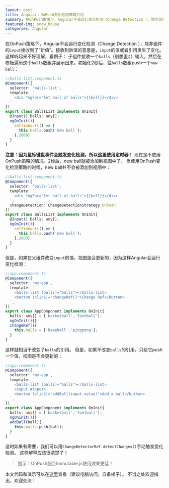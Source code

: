 ```yaml
---
layout: post
title: Angular：OnPush变化检测策略介绍
summary: 在OnPush策略下，Angular不会运行变化检测（Change Detection ），除非组件的`input`接收到了“新值”。
featured-img: snow_house
categories: Angular
---
```


在OnPush策略下，Angular不会运行变化检测（Change Detection ），除非组件的`input`接收到了“新值”。接收到新值的意思是，`input`的值或者引用发生了变化。这样听起来不好理解，看例子：
子组件接收一个`balls`（别想歪:)）输入，然后在模板遍历这个`balls`数组并展示出来。初始化2秒后，往`balls`数组push一个`new ball`：
```typescript
//balls-list.component.ts
@Component({
  selector: 'balls-list',
  template: `
    <div *ngFor="let ball of balls">{{ball}}</div>
  `
})
export class BallsList implements OnInit{
  @Input() balls: any[];
  ngOnInit(){
    setTimeout(() => {
      this.balls.push('new ball');
    },2000)
  }
}
```
**注意：因为鼠标键盘事件会触发变化检测，所以这里使用定时器！**
现在是不使用OnPush策略的情况。2秒后，new ball就被添加到视图中了。
当使用OnPush变化检测策略的时候，new ball并不会被添加到视图中：
```typescript
//balls-list.component.ts
@Component({
  selector: 'balls-list',
  template: `
    <div *ngFor="let ball of balls">{{ball}}</div>
  `,
  changeDetection: ChangeDetectionStrategy.OnPush
})
export class BallsList implements OnInit{
  @Input() balls: any[];
  ngOnInit(){
    setTimeout(() => {
      this.balls.push('new ball');
    },2000)
  }
}
```
但是，如果在父组件改变`input`的值，视图是会更新的，因为这样Angular会运行变化检测：
```typescript
//app.component.ts
@Component({
  selector: 'my-app',
  template: `
    <balls-list [balls]="balls"></balls-list>
    <button (click)="changeRef()">Change Ref</button>
  `,
})
export class AppComponent implements OnInit{
  balls: any[] = ['basketball','football'];
  ngOnInit(){}
  changeRef(){
    this.balls = ['baseball','pingpong'];
  }
}
```
这样就相当于改变了`balls`的引用。
但是，如果不改变`balls`的引用，只给它push一个值，视图是不会更新的：
```typescript
//app.component.ts
@Component({
  selector: 'my-app',
  template: `
    <balls-list [balls]="balls"></balls-list>
    <input #input>
    <button (click)="addBall(input.value)">Add a ball</button>
  `,
})
export class AppComponent implements OnInit{
  balls: any[] = ['basketball','football'];
  ngOnInit(){}
  addBall(ball){
    this.balls.push(ball);
  }
}
```
这时如果有需要，我们可以用`ChangeDetectorRef.detectChanges()`手动触发变化检测。
这样解释应该很清楚了！
>提示：OnPush配合Immutable.js使用效果更佳！

本文代码和演示可以在[这里](https://stackblitz.com/edit/angular-zkb9qk?file=app%2Ftest.component.ts)查看（建议电脑访问，自备梯子）。
不当之处欢迎指出，欢迎交流！